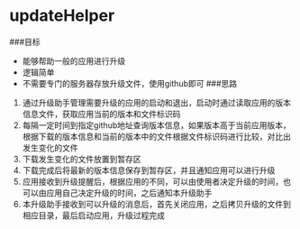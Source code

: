 # updateHelper
###目标
* 能够帮助一般的应用进行升级
* 逻辑简单
* 不需要专门的服务器存放升级文件，使用github即可
###思路
1. 通过升级助手管理需要升级的应用的启动和退出，启动时通过读取应用的版本信息文件，获取应用当前的版本和文件标识码
2. 每隔一定时间到指定github地址查询版本信息，如果版本高于当前应用版本，根据下载的版本信息和当前的版本中的文件根据文件标识码进行比较，对比出发生变化的文件
3. 下载发生变化的文件放置到暂存区
4. 下载完成后将最新的版本信息保存到暂存区，并且通知应用可以进行升级
5. 应用接收到升级提醒后，根据应用的不同，可以由使用者决定升级的时间，也可以由应用自己决定升级的时间，之后通知本升级助手
6. 本升级助手接收到可以升级的消息后，首先关闭应用，之后拷贝升级的文件到相应目录，最后启动应用，升级过程完成
